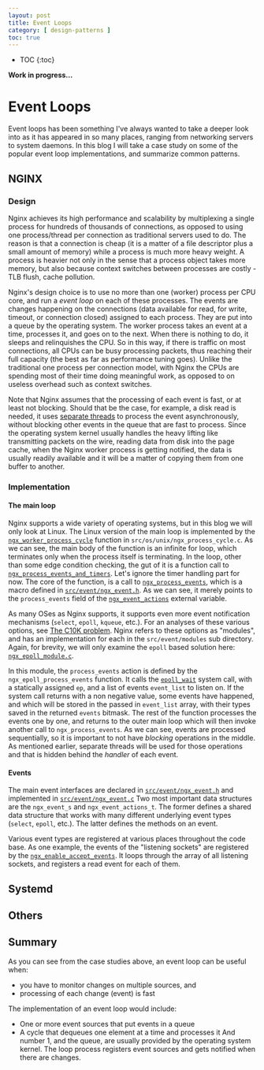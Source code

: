 ```yaml
---
layout: post
title: Event Loops
category: [ design-patterns ]
toc: true
---
```


* TOC
{:toc}

**Work in progress...**

# Event Loops

Event loops has been something I've always wanted to take a deeper look into as
it has appeared in so many places, ranging from networking servers to system
daemons. In this blog I will take a case study on some of the popular event
loop implementations, and summarize common patterns.

## NGINX

### Design

Nginx achieves its high performance and scalability by multiplexing a single
process for hundreds of thousands of connections, as opposed to using one
process/thread per connection as traditional servers used to do. The reason is
that a connection is cheap (it is a matter of a file descriptor plus a small
amount of memory) while a process is much more heavy weight. A process is
heavier not only in the sense that a process object takes more memory, but also
because context switches between processes are costly - TLB flush, cache
pollution.

Nginx's design choice is to use no more than one (worker) process per CPU core,
and run a _event loop_ on each of these processes. The events are changes
happening on the connections (data available for read, for write, timeout, or
connection closed) assigned to each process. They are put into a queue by the
operating system. The worker process takes an event at a time, processes it, and
goes on to the next. When there is nothing to do, it sleeps and relinquishes the
CPU. So in this way, if there is traffic on most connections, all CPUs can be
busy processing packets, thus reaching their full capacity (the best as far as
performance tuning goes). Unlike the traditional one process per connection
model, with Nginx the CPUs are spending most of their time doing meaningful
work, as opposed to on useless overhead such as context switches.

Note that Nginx assumes that the processing of each event is fast, or at least
not blocking. Should that be the case, for example, a disk read is needed, it
uses [separate threads][thread-pools] to process the event asynchronously,
without blocking other events in the queue that are fast to process. Since the
operating system kernel usually handles the heavy lifting like transmitting
packets on the wire, reading data from disk into the page cache, when the Nginx
worker process is getting notified, the data is usually readily available and it
will be a matter of copying them from one buffer to another.

[thread-pools]: https://www.nginx.com/blog/thread-pools-boost-performance-9x/

### Implementation

#### The main loop

Nginx supports a wide variety of operating systems, but in this blog we will
only look at Linux. The Linux version of the main loop is implemented by the
[`ngx_worker_process_cycle`][ngx_process_cycle] function in
`src/os/unix/ngx_process_cycle.c`. As we can see, the main body of the function
is an infinite for loop, which terminates only when the process itself is
terminating. In the loop, other than some edge condition checking, the gut of it
is a function call to
[`ngx_process_events_and_timers`][ngx_process_events_and_timers]. Let's ignore
the timer handling part for now. The core of the function, is a call to
[`ngx_process_events`][ngx_process_events_and_timers], which is a macro defined in
[`src/event/ngx_event.h`][ngx_event.h]. As we can see, it merely points to the
`process_events` field of the [`ngx_event_actions`][ngx_event_actions] external
variable.

As many OSes as Nginx supports, it supports even more event notification
mechanisms (`select`, `epoll`, `kqueue`, etc.). For an analyses of these various
options, see [The C10K problem][c10k-problem]. Nginx refers to these options as
"modules", and has an implementation for each in the `src/event/modules` sub
directory. Again, for brevity, we will only examine the `epoll` based solution
here: [`ngx_epoll_module.c`][ngx_epoll_module].

In this module, the `process_events` action is defined by the
`ngx_epoll_process_events` function. It calls the [`epoll_wait`][epoll_wait]
system call, with a statically assigned `ep`, and a list of events `event_list`
to listen on. If the system call returns with a non negative value, some events
have happened, and which will be stored in the passed in `event_list` array,
with their types saved in the returned `events` bitmask. The rest of the
function processes the events one by one, and returns to the outer main loop
which will then invoke another call to `ngx_process_events`. As we can see,
events are processed sequentially, so it is important to not have _blocking_
operations in the middle. As mentioned earlier, separate threads will be used
for those operations and that is hidden behind the _handler_ of each event.

[ngx_process_cycle]: https://github.com/nginx/nginx/blob/release-1.15.3/src/os/unix/ngx_process_cycle.c#L727
[ngx_process_events_and_timers]: https://github.com/nginx/nginx/blob/release-1.15.3/src/event/ngx_event.c#L193
[ngx_event.h]: https://github.com/nginx/nginx/blob/release-1.15.3/src/event/ngx_event.h#L411
[ngx_event_actions]: https://github.com/nginx/nginx/blob/release-1.15.3/src/event/ngx_event.h#L177..L197
[c10k-problem]: http://www.kegel.com/c10k.html#top
[ngx_epoll_module]: https://github.com/nginx/nginx/blob/release-1.15.3/src/event/modules/ngx_epoll_module.c
[epoll_wait]: http://man7.org/linux/man-pages/man7/epoll.7.html

#### Events

The main event interfaces are declared in [`src/event/ngx_event.h`][ngx_event.h]
and implemented in [`src/event/ngx_event.c`][ngx_event.c] Two most important
data structures are the `ngx_event_s` and `ngx_event_actions_t`. The former
defines a shared data structure that works with many different underlying event
types (`select`, `epoll`, etc.). The latter defines the methods on an event.

Various event types are registered at various places throughout the code base.
As one example, the events of the "listening sockets" are registered by the
[`ngx_enable_accept_events`][ngx_enable_accept_events]. It loops through the
array of all listening sockets, and registers a read event for each of them.

[ngx_event.h]: https://github.com/nginx/nginx/blob/release-1.15.3/src/event/ngx_event.h
[ngx_event.c]: https://github.com/nginx/nginx/blob/release-1.15.3/src/event/ngx_event.c
[ngx_enable_accept_events]: https://github.com/nginx/nginx/blob/release-1.15.3/src/event/ngx_event_accept.c#L356

## Systemd

## Others

## Summary

As you can see from the case studies above, an event loop can be useful when:
  - you have to monitor changes on multiple sources, and
  - processing of each change (event) is fast

The implementation of an event loop would include:
  - One or more event sources that put events in a queue
  - A cycle that dequeues one element at a time and processes it
And number 1, and the queue, are usually provided by the operating system
kernel. The loop process registers event sources and gets notified when there
are changes.
